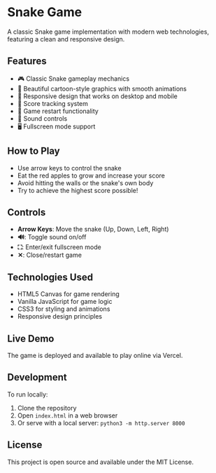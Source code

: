 # Snake Game

A classic Snake game implementation with modern web technologies, featuring a clean and responsive design.

## Features

- 🎮 Classic Snake gameplay mechanics
- 🎨 Beautiful cartoon-style graphics with smooth animations
- 📱 Responsive design that works on desktop and mobile
- 🎯 Score tracking system
- 🔄 Game restart functionality
- 🎵 Sound controls
- 🖥️ Fullscreen mode support

## How to Play

- Use arrow keys to control the snake
- Eat the red apples to grow and increase your score
- Avoid hitting the walls or the snake's own body
- Try to achieve the highest score possible!

## Controls

- **Arrow Keys**: Move the snake (Up, Down, Left, Right)
- **🔊**: Toggle sound on/off
- **⛶**: Enter/exit fullscreen mode
- **✕**: Close/restart game

## Technologies Used

- HTML5 Canvas for game rendering
- Vanilla JavaScript for game logic
- CSS3 for styling and animations
- Responsive design principles

## Live Demo

The game is deployed and available to play online via Vercel.

## Development

To run locally:
1. Clone the repository
2. Open `index.html` in a web browser
3. Or serve with a local server: `python3 -m http.server 8000`

## License

This project is open source and available under the MIT License.
